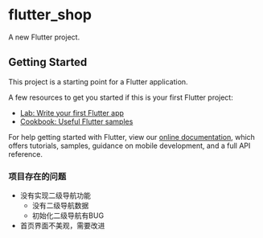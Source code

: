 # flutter_shop

A new Flutter project.

## Getting Started

This project is a starting point for a Flutter application.

A few resources to get you started if this is your first Flutter project:

- [Lab: Write your first Flutter app](https://flutter.dev/docs/get-started/codelab)
- [Cookbook: Useful Flutter samples](https://flutter.dev/docs/cookbook)

For help getting started with Flutter, view our
[online documentation](https://flutter.dev/docs), which offers tutorials,
samples, guidance on mobile development, and a full API reference.

### 项目存在的问题
- 没有实现二级导航功能
  - 没有二级导航数据
  - 初始化二级导航有BUG
- 首页界面不美观，需要改进
